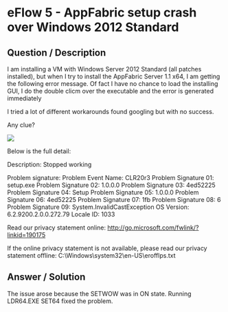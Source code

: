 # **eFlow 5 - AppFabric setup crash over Windows 2012 Standard** #

## **Question / Description** ##

I am installing a VM with Windows Server 2012 Standard (all patches installed), but when I try to install the AppFabric Server 1.1 x64, I am getting the following error message.  Of fact I have no chance to load the installing GUI, I do the double clicm over the executable and the error is generated immediately

I tried a lot of different workarounds found googling but with no success.

Any clue?

![](http://i.imgur.com/oz6Mq4Z.png)

Below is the full detail:

Description:
  Stopped working

Problem signature:
  Problem Event Name:                        CLR20r3
  Problem Signature 01:                       setup.exe
  Problem Signature 02:                       1.0.0.0
  Problem Signature 03:                       4ed52225
  Problem Signature 04:                       Setup
  Problem Signature 05:                       1.0.0.0
  Problem Signature 06:                       4ed52225
  Problem Signature 07:                       1fb
  Problem Signature 08:                       6
  Problem Signature 09:                       System.InvalidCastException
  OS Version:                                          6.2.9200.2.0.0.272.79
  Locale ID:                                             1033

Read our privacy statement online:
  http://go.microsoft.com/fwlink/?linkid=190175

If the online privacy statement is not available, please read our privacy statement offline:
  C:\Windows\system32\en-US\erofflps.txt


       

## **Answer / Solution** ##

The issue arose because the SETWOW was in ON state. Running LDR64.EXE SET64 fixed the problem.




